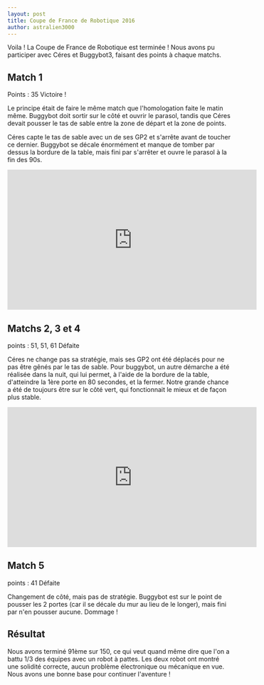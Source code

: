 ```yaml
---
layout: post
title: Coupe de France de Robotique 2016
author: astralien3000
---
```


Voila ! La Coupe de France de Robotique est terminée !
Nous avons pu participer avec Céres et Buggybot3, faisant des points à chaque matchs.

## Match 1

Points : 35
Victoire !

Le principe était de faire le même match que l'homologation faite le matin même.
Buggybot doit sortir sur le côté et ouvrir le parasol, 
tandis que Céres devait pousser le tas de sable entre la zone de départ et la zone de points.

Céres capte le tas de sable avec un de ses GP2 et s'arrête avant de toucher ce dernier.
Buggybot se décale énormément et manque de tomber par dessus la bordure de la table, 
mais fini par s'arrêter et ouvre le parasol à la fin des 90s.

<iframe width="560" height="315" src="https://www.youtube.com/embed/PlTvM4cvL2A" frameborder="0" allowfullscreen></iframe>

## Matchs 2, 3 et 4

points : 51, 51, 61
Défaite

Céres ne change pas sa stratégie, mais ses GP2 ont été déplacés pour ne pas être gênés par le tas de sable.
Pour buggybot, un autre démarche a été réalisée dans la nuit, qui lui permet, à l'aide de la bordure de la table, 
d'atteindre la 1ère porte en 80 secondes, et la fermer.
Notre grande chance a été de toujours être sur le côté vert, qui fonctionnait le mieux et de façon plus stable.

<iframe width="560" height="315" src="https://www.youtube.com/embed/6bN-u-e33gY" frameborder="0" allowfullscreen></iframe>

## Match 5

points : 41
Défaite

Changement de côté, mais pas de stratégie.
Buggybot est sur le point de pousser les 2 portes (car il se décale du mur au lieu de le longer), 
mais fini par n'en pousser aucune. Dommage !

## Résultat

Nous avons terminé 91ème sur 150, ce qui veut quand même dire que l'on a battu 1/3 des équipes avec un robot à pattes.
Les deux robot ont montré une solidité correcte, aucun problème électronique ou mécanique en vue. 
Nous avons une bonne base pour continuer l'aventure !

